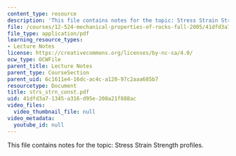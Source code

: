 ```yaml
---
content_type: resource
description: 'This file contains notes for the topic: Stress Strain Strength profiles.'
file: /courses/12-524-mechanical-properties-of-rocks-fall-2005/41dfd3a71345a316d95e208a21f888ac_strs_strn_const.pdf
file_type: application/pdf
learning_resource_types:
- Lecture Notes
license: https://creativecommons.org/licenses/by-nc-sa/4.0/
ocw_type: OCWFile
parent_title: Lecture Notes
parent_type: CourseSection
parent_uid: 6c1611e4-16dc-ac4c-a120-97c2aaa685b7
resourcetype: Document
title: strs_strn_const.pdf
uid: 41dfd3a7-1345-a316-d95e-208a21f888ac
video_files:
  video_thumbnail_file: null
video_metadata:
  youtube_id: null
---
```

This file contains notes for the topic: Stress Strain Strength profiles.